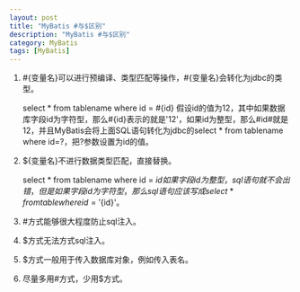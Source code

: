 ```yaml
---
layout: post
title: "MyBatis #与$区别"
description: "MyBatis #与$区别"
category: MyBatis
tags: [MyBatis]
---
```


1. #{变量名}可以进行预编译、类型匹配等操作，#{变量名}会转化为jdbc的类型。
	
	select * from tablename where id = #{id}
	假设id的值为12，其中如果数据库字段id为字符型，那么#{id}表示的就是'12'，如果id为整型，那么#id#就是12，并且MyBatis会将上面SQL语句转化为jdbc的select * from tablename where id=?，把?参数设置为id的值。


2. ${变量名}不进行数据类型匹配，直接替换。
    
	select * from tablename where id = ${id}
	如果字段id为整型，sql语句就不会出错，但是如果字段id为字符型， 那么sql语句应该写成select * from table where id = '${id}'。 

3. #方式能够很大程度防止sql注入。

4. $方式无法方式sql注入。

5. $方式一般用于传入数据库对象，例如传入表名。 

6. 尽量多用#方式，少用$方式。 